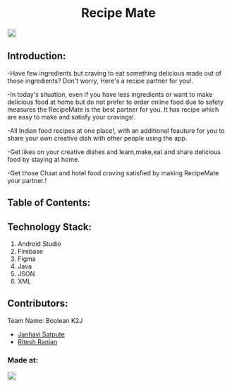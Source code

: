 <h1 align="center">Recipe Mate</h1>
<p align="center">
</p>

<a href="https://hack36.com"> <img src="http://bit.ly/BuiltAtHack36" height=20px> </a>


## Introduction:
  -Have few ingredients but craving to eat something delicious made out of those ingredients?
Don't worry, Here's a recipe partner for you!.

-In today's situation, even if you have less ingredients or want to make delicious food at home but do not prefer to order online food due to safety measures
the RecipeMate is the best partner for you. It has recipe which are easy to make and satisfy your cravings!.

-All Indian food recipes at one place!, with an additional feauture for you to share your own creative dish with other people using the app.

-Get likes on your creative dishes and learn,make,eat and share delicious food by staying at home.

-Get those Chaat and hotel food craving satisfied by making RecipeMate your partner.!

  
## Table of Contents:

## Technology Stack:
  1) Android Studio
  2) Firebase
  3) Figma
  4) Java
  5) JSON
  6) XML
  

## Contributors:

Team Name: Boolean K2J

* [Janhavi Satpute](https://github.com/janhavi018)
* [Ritesh Ranjan](https://github.com/sagittariusk2)



### Made at:
<a href="https://hack36.com"> <img src="http://bit.ly/BuiltAtHack36" height=20px> </a>
